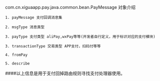  com.cn.xiguaapp.pay.java.common.bean.PayMessage 对象介绍

    1. payMessage 支付回调消息集

    2. msgType 消息类型

    3. payType 支付类型 aliPay,wxPay等等(开发者自行定义，用于标识对应的支付模块)

    3. transactionType 交易类型 APP支付，扫码付等等

    4. fromPay

    5. describe

####以上信息是用于支付回掉路由规则寻找支付处理器使用。